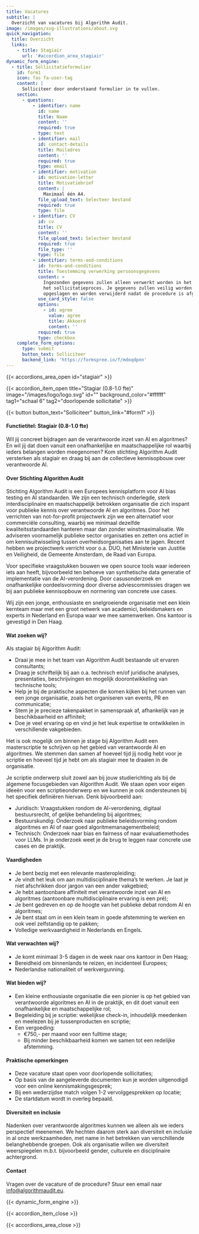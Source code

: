 ```yaml
---
title: Vacatures
subtitle: |
  Overzicht van vacatures bij Algorithm Audit.
image: /images/svg-illustrations/about.svg
quick_navigation:
  title: Overzicht
  links:
    - title: Stagiair
      url: '#accordion_area_stagiair'
dynamic_form_engine:
  - title: Sollicitatieformulier
    id: form1
    icon: fas fa-user-tag
    content: |
      Solliciteer door onderstaand formulier in te vullen.
    section:
      - questions:
          - identifier: name
            id: name
            title: Naam
            content: ''
            required: true
            type: text
          - identifier: mail
            id: contact-details
            title: Mailadres
            content: ''
            required: true
            type: email
          - identifier: motivation
            id: motivation-letter
            title: Motivatiebrief
            content: |
              Maximaal één A4.
            file_upload_text: Selecteer bestand
            required: true
            type: file
          - identifier: CV
            id: cv
            title: CV
            content: ''
            file_upload_text: Selecteer bestand
            required: true
            file_type: ''
            type: file
          - identifier: terms-and-conditions
            id: terms-and-conditions
            title: Toestemming verwerking persoonsgegevens
            content: >
              Ingezonden gegevens zullen alleen verwerkt worden in het kader van
              het sollicitatieproces. Je gegevens zullen veilig worden
              opgeslagen en worden verwijderd nadat de procedure is afgerond.
            use_card_style: false
            options:
              - id: agree
                value: agree
                title: Akkoord
                content: ''
            required: true
            type: checkbox
    complete_form_options:
      type: submit
      button_text: Solliciteer
      backend_link: 'https://formspree.io/f/mdoqdpnn'
---
```


{{< accordions_area_open id="stagiair" >}}

{{< accordion_item_open title="Stagiar (0.8-1.0 fte)" image="/images/logo/logo.svg" id="" background_color="#ffffff" tag1="schaal 6" tag2="doorlopende sollicitatie" >}}

{{< button button_text="Solliciteer" button_link="#form1" >}}

#### Functietitel: Stagiair (0.8-1.0 fte)

Wil jij concreet bijdragen aan de verantwoorde inzet van AI en algoritmes? En wil jij dat doen vanuit een onafhankelijke en maatschappelijke rol waarbij ieders belangen worden meegenomen? Kom stichting Algorithm Audit versterken als stagiair en draag bij aan de collectieve kennisopbouw over verantwoorde AI.

#### Over Stichting Algorithm Audit

Stichting Algorithm Audit is een Europees kennisplatform voor AI bias testing en AI standaarden. We zijn een technisch onderlegde, sterk interdisciplinaire en maatschappelijk betrokken organisatie die zich inspant voor publieke kennis over verantwoorde AI en algoritmes. Door het verrichten van not-for-profit projectwerk zijn we een alternatief voor commerciële consulting, waarbij we minimaal dezelfde kwaliteitsstandaarden hanteren maar dan zonder winstmaximalisatie. We adviseren voornamelijk publieke sector organisaties en zetten ons actief in om kennisuitwisseling tussen overheidsorganisaties aan te jagen. Recent hebben we projectwerk verricht voor o.a. DUO, het Ministerie van Justitie en Veiligheid, de Gemeente Amsterdam, de Raad van Europa.

Voor specifieke vraagstukken bouwen we open source tools waar iedereen iets aan heeft, bijvoorbeeld ten behoeve van synthetische data generatie of implementatie van de AI-verordening. Door casusonderzoek en onafhankelijke oordeelsvorming door diverse adviescommissies dragen we bij aan publieke kennisopbouw en normering van concrete use cases.

Wij zijn een jonge, enthousiaste en snelgroeiende organisatie met een klein kernteam maar met een groot netwerk van academici, beleidsmakers en experts in Nederland en Europa waar we mee samenwerken. Ons kantoor is gevestigd in Den Haag.

#### Wat zoeken wij?

Als stagiair bij Algorithm Audit:

* Draai je mee in het team van Algorithm Audit bestaande uit ervaren consultants;
* Draag je schriftelijk bij aan o.a. technisch en/of juridische analyses, presentaties, beschrijvingen en mogelijk doorontwikkeling van technische tools;
* Help je bij de praktische aspecten die komen kijken bij het runnen van een jonge organisatie, zoals het organiseren van events, PR en communicatie;
* Stem je je precieze takenpakket in samenspraak af, afhankelijk van je beschikbaarheid en affiniteit;
* Doe je veel ervaring op en vind je het leuk expertise te ontwikkelen in verschillende vakgebieden.

Het is ook mogelijk om binnen je stage bij Algorithm Audit een masterscriptie te schrijven op het gebied van verantwoorde AI en algoritmes. We stemmen dan samen af hoeveel tijd jij nodig hebt voor je scriptie en hoeveel tijd je hebt om als stagiair mee te draaien in de organisatie.

Je scriptie onderwerp sluit zowel aan bij jouw studierichting als bij de algemene focusgebieden van Algorithm Audit. We staan open voor eigen ideeën voor een scriptieonderwerp en we kunnen je ook ondersteunen bij het specifiek definiëren hiervan. Denk bijvoorbeeld aan:

* Juridisch: Vraagstukken rondom de AI-verordening, digitaal bestuursrecht, of gelijke behandeling bij algoritmes;
* Bestuurskundig: Onderzoek naar publieke beleidsvorming rondom algoritmes en AI of naar goed algoritmemanagementbeleid;
* Technisch: Onderzoek naar bias en fairness of naar evaluatiemethodes voor LLMs. In je onderzoek weet je de brug te leggen naar concrete use cases en de praktijk.

#### Vaardigheden

* Je bent bezig met een relevante masteropleiding;
* Je vindt het leuk om aan multidisciplinaire thema’s te werken. Je laat je niet afschrikken door jargon van een ander vakgebied;
* Je hebt aantoonbare affiniteit met verantwoorde inzet van AI en algoritmes (aantoonbare multidisciplinaire ervaring is een pré);
* Je bent gedreven en op de hoogte van het publieke debat rondom AI en algoritmes;
* Je bent staat om in een klein team in goede afstemming te werken en ook veel zelfstandig op te pakken;
* Volledige werkvaardigheid in Nederlands en Engels.

#### Wat verwachten wij?

* Je komt minimaal 3-5 dagen in de week naar ons kantoor in Den Haag;
* Bereidheid om binnenlands te reizen, en incidenteel Europees;
* Nederlandse nationaliteit of werkvergunning.

#### Wat bieden wij?

* Een kleine enthousiaste organisatie die een pionier is op het gebied van verantwoorde algoritmes en AI in de praktijk, en dit doet vanuit een onafhankelijke en maatschappelijke rol;
* Begeleiding bij je scriptie: wekelijkse check-in, inhoudelijk meedenken en meelezen bij je tussenproducten en scriptie;
* Een vergoeding:
  * €750,- per maand voor een fulltime stage;
  * Bij minder beschikbaarheid komen we samen tot een redelijke afstemming.

#### Praktische opmerkingen

* Deze vacature staat open voor doorlopende sollicitaties;
* Op basis van de aangeleverde documenten kun je worden uitgenodigd voor een online kennismakingsgesprek;
* Bij een wederzijdse match volgen 1-2 vervolggesprekken op locatie;
* De startdatum wordt in overleg bepaald.

#### Diversiteit en inclusie

Nadenken over verantwoorde algoritmes kunnen we alleen als we ieders perspectief meenemen. We hechten daarom sterk aan diversiteit en inclusie in al onze werkzaamheden, met name in het betrekken van verschillende belanghebbende groepen. Ook als organisatie willen we diversiteit weerspiegelen m.b.t. bijvoorbeeld gender, culturele en disciplinaire achtergrond.

#### Contact

Vragen over de vacature of de procedure? Stuur een email naar [info@algorithmaudit.eu](mailto:info@algorithmaudit.eu).

{{< dynamic_form_engine >}}

{{< accordion_item_close >}}

{{< accordions_area_close >}}
